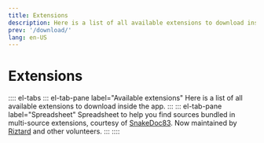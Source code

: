```yaml
---
title: Extensions
description: Here is a list of all available extensions to download inside the app.
prev: '/download/'
lang: en-US
---
```


# Extensions

:::: el-tabs
::: el-tab-pane label="Available extensions"
Here is a list of all available extensions to download inside the app.
<ExtensionList/>
:::
::: el-tab-pane label="Spreadsheet"
Spreadsheet to help you find sources bundled in multi-source extensions, courtesy of [SnakeDoc83](https://github.com/snakedoc83).
Now maintained by [Riztard](https://github.com/Riztard) and other volunteers.
<SourceSheet/>
:::
::::